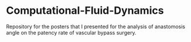 # Computational-Fluid-Dynamics
Repository for the posters that I presented for the analysis of anastomosis angle on the patency rate of vascular bypass surgery.
